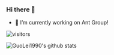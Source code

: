 ### Hi there 👋

- 🔭 I’m currently working on Ant Group!

![visitors](https://visitor-badge.glitch.me/badge?page_id=GuoLei1990)

![GuoLei1990's github stats](https://github-readme-status.vercel.app/api?username=GuoLei1990&show_icons=true&hide_border=true)

<!--
**GuoLei1990/GuoLei1990** is a ✨ _special_ ✨ repository because its `README.md` (this file) appears on your GitHub profile.

Here are some ideas to get you started:

- 🔭 I’m currently working on ...
- 🌱 I’m currently learning ...
- 👯 I’m looking to collaborate on ...
- 🤔 I’m looking for help with ...
- 💬 Ask me about ...
- 📫 How to reach me: ...
- 😄 Pronouns: ...
- ⚡ Fun fact: ...
-->
